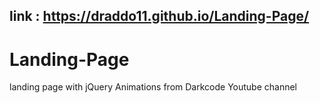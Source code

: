  ## link : https://draddo11.github.io/Landing-Page/
# Landing-Page
landing page with jQuery Animations
from Darkcode Youtube channel 

